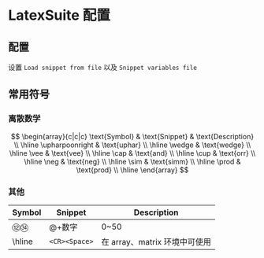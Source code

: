 # LatexSuite 配置

## 配置

设置 `Load snippet from file` 以及 `Snippet variables file`

## 常用符号

### 离散数学

$$
\begin{array}{c|c|c}
\text{Symbol} & \text{Snippet} & \text{Description} \\
\hline
\upharpoonright  & \text{uphar} \\
\hline
\wedge & \text{wedge} \\
\hline
\vee & \text{vee} \\
\hline
\cap & \text{and} \\
\hline
\cup & \text{orr} \\
\hline
\neg & \text{neg} \\
\hline
\sim & \text{simm} \\
\hline
\prod  & \text{prod} \\
\hline
\end{array}
$$


### 其他

| Symbol | Snippet       | Description           |
| ------ | ------------- | --------------------- |
| ⑫㉞     | @+数字          | 0~50                  |
| \hline | `<CR><Space>` | 在 array、matrix 环境中可使用 |
